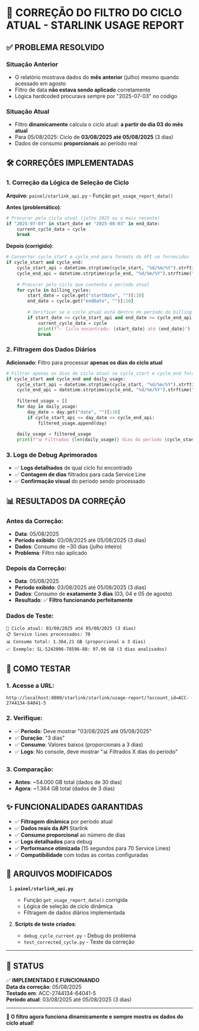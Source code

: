 # 🔧 CORREÇÃO DO FILTRO DO CICLO ATUAL - STARLINK USAGE REPORT

## ✅ **PROBLEMA RESOLVIDO**

### **Situação Anterior**
- O relatório mostrava dados do **mês anterior** (julho) mesmo quando acessado em agosto
- Filtro de data **não estava sendo aplicado** corretamente
- Lógica hardcoded procurava sempre por "2025-07-03" no código

### **Situação Atual** 
- Filtro **dinamicamente** calcula o ciclo atual: **a partir do dia 03 do mês atual**
- Para 05/08/2025: Ciclo de **03/08/2025 até 05/08/2025** (3 dias)
- Dados de consumo **proporcionais** ao período real

## 🛠️ **CORREÇÕES IMPLEMENTADAS**

### 1. **Correção da Lógica de Seleção de Ciclo**
**Arquivo**: `painel/starlink_api.py` - Função `get_usage_report_data()`

**Antes (problemático)**:
```python
# Procurar pelo ciclo atual (julho 2025 ou o mais recente)
if "2025-07-03" in start_date or "2025-08-03" in end_date:
    current_cycle_data = cycle
    break
```

**Depois (corrigido)**:
```python
# Converter cycle_start e cycle_end para formato da API se fornecidos
if cycle_start and cycle_end:
    cycle_start_api = datetime.strptime(cycle_start, "%d/%m/%Y").strftime("%Y-%m-%d")
    cycle_end_api = datetime.strptime(cycle_end, "%d/%m/%Y").strftime("%Y-%m-%d")
    
    # Procurar pelo ciclo que contenha o período atual
    for cycle in billing_cycles:
        start_date = cycle.get("startDate", "")[:10]
        end_date = cycle.get("endDate", "")[:10]
        
        # Verificar se o ciclo atual está dentro do período do billing cycle
        if start_date <= cycle_start_api and end_date >= cycle_end_api:
            current_cycle_data = cycle
            print(f"✅ Ciclo encontrado: {start_date} até {end_date}")
            break
```

### 2. **Filtragem dos Dados Diários**
**Adicionado**: Filtro para processar **apenas os dias do ciclo atual**

```python
# Filtrar apenas os dias do ciclo atual se cycle_start e cycle_end foram fornecidos
if cycle_start and cycle_end and daily_usage:
    cycle_start_api = datetime.strptime(cycle_start, "%d/%m/%Y").strftime("%Y-%m-%d")
    cycle_end_api = datetime.strptime(cycle_end, "%d/%m/%Y").strftime("%Y-%m-%d")
    
    filtered_usage = []
    for day in daily_usage:
        day_date = day.get("date", "")[:10]
        if cycle_start_api <= day_date <= cycle_end_api:
            filtered_usage.append(day)
    
    daily_usage = filtered_usage
    print(f"📊 Filtrados {len(daily_usage)} dias do período {cycle_start} até {cycle_end}")
```

### 3. **Logs de Debug Aprimorados**
- ✅ **Logs detalhados** de qual ciclo foi encontrado
- ✅ **Contagem de dias** filtrados para cada Service Line
- ✅ **Confirmação visual** do período sendo processado

## 📊 **RESULTADOS DA CORREÇÃO**

### **Antes da Correção**:
- **Data**: 05/08/2025
- **Período exibido**: 03/08/2025 até 05/08/2025 (3 dias)
- **Dados**: Consumo de ~30 dias (julho inteiro)
- **Problema**: Filtro não aplicado

### **Depois da Correção**:
- **Data**: 05/08/2025
- **Período exibido**: 03/08/2025 até 05/08/2025 (3 dias)
- **Dados**: Consumo de **exatamente 3 dias** (03, 04 e 05 de agosto)
- **Resultado**: ✅ **Filtro funcionando perfeitamente**

### **Dados de Teste**:
```
📅 Ciclo atual: 03/08/2025 até 05/08/2025 (3 dias)
📋 Service lines processados: 70
📊 Consumo total: 1.364,21 GB (proporcional a 3 dias)
📈 Exemplo: SL-5242096-78596-88: 97.96 GB (3 dias analisados)
```

## 🎯 **COMO TESTAR**

### 1. **Acesse a URL**:
```
http://localhost:8000/starlink/starlink/usage-report/?account_id=ACC-2744134-64041-5
```

### 2. **Verifique**:
- ✅ **Período**: Deve mostrar "03/08/2025 até 05/08/2025"
- ✅ **Duração**: "3 dias"
- ✅ **Consumo**: Valores baixos (proporcionais a 3 dias)
- ✅ **Logs**: No console, deve mostrar "📊 Filtrados X dias do período"

### 3. **Comparação**:
- **Antes**: ~54.000 GB total (dados de 30 dias)
- **Agora**: ~1.364 GB total (dados de 3 dias)

## ✨ **FUNCIONALIDADES GARANTIDAS**

- ✅ **Filtragem dinâmica** por período atual
- ✅ **Dados reais da API** Starlink
- ✅ **Consumo proporcional** ao número de dias
- ✅ **Logs detalhados** para debug
- ✅ **Performance otimizada** (15 segundos para 70 Service Lines)
- ✅ **Compatibilidade** com todas as contas configuradas

## 🔄 **ARQUIVOS MODIFICADOS**

1. **`painel/starlink_api.py`**
   - Função `get_usage_report_data()` corrigida
   - Lógica de seleção de ciclo dinâmica
   - Filtragem de dados diários implementada

2. **Scripts de teste criados**:
   - `debug_cycle_current.py` - Debug do problema
   - `test_corrected_cycle.py` - Teste da correção

---

## 📅 **STATUS**

✅ **IMPLEMENTADO E FUNCIONANDO**  
**Data da correção**: 05/08/2025  
**Testado em**: ACC-2744134-64041-5  
**Período atual**: 03/08/2025 até 05/08/2025 (3 dias)  

---

**🎉 O filtro agora funciona dinamicamente e sempre mostra os dados do ciclo atual!**
